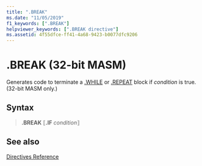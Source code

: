```yaml
---
title: ".BREAK"
ms.date: "11/05/2019"
f1_keywords: [".BREAK"]
helpviewer_keywords: [".BREAK directive"]
ms.assetid: 4f55dfce-ff41-4a68-9423-b0077dfc9206
---
```

# .BREAK (32-bit MASM)

Generates code to terminate a [.WHILE](../../assembler/masm/dot-while.md) or [.REPEAT](../../assembler/masm/dot-repeat.md) block if *condition* is true. (32-bit MASM only.)

## Syntax

> **.BREAK** ⟦**.IF** *condition*⟧

## See also

[Directives Reference](../../assembler/masm/directives-reference.md)<br/>